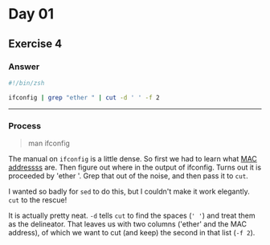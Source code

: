 # Day 01

## Exercise 4

### Answer
``` bash
#!/bin/zsh

ifconfig | grep "ether " | cut -d ' ' -f 2
```


---
### Process
> man ifconfig

The manual on ```ifconfig``` is a little dense. So first we had to learn what [MAC addressss](https://en.wikipedia.org/wiki/MAC_address) are. Then figure out where in the output of ifconfig. Turns out it is proceeded by 'ether '. Grep that out of the noise, and then pass it to ```cut```. 

I wanted so badly for ```sed``` to do this, but I couldn't make it work elegantly. ```cut``` to the rescue!

It is actually pretty neat. ```-d``` tells ```cut``` to find the spaces (```' '```) and treat them as the delineator. That leaves us with two columns ('ether' and the MAC address), of which we want to cut (and keep) the second in that list (```-f 2```).

